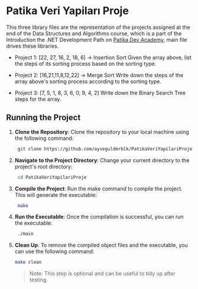 # Patika Veri Yapiları Proje

This three library files are the representation of the projects assigned at the end of the Data Structures and Algorithms course, which is a part of the Introduction the .NET Development Path on [Patika Dev Academy](https://academy.patika.dev/), main file drives these libraries. 

* Project 1:
  [22, 27, 16, 2, 18, 6] -> Insertion Sort
  Given the array above, list the steps of its sorting process based on the sorting type.
  
* Project 2:
  [16,21,11,8,12,22] -> Merge Sort
  Write down the steps of the array above's sorting process according to the sorting type.
  
* Project 3:
  [7, 5, 1, 8, 3, 6, 0, 9, 4, 2]
  Write down the Binary Search Tree steps for the array.

## Running the Project 

1. **Clone the Repository**:
   Clone the repository to your local machine using the following command:
   ```sh
    git clone https://github.com/ayseguldmrblk/PatikaVeriYapilariProje.git
   ```

2. **Navigate to the Project Directory**:
   Change your current directory to the project's root directory:
   ```sh
    cd PatikaVeriYapilariProje
   ```
   
3. **Compile the Project**:
   Run the make command to compile the project. This will generate the executable:
   ```sh
    make
   ```

4. **Run the Executable**:
   Once the compilation is successful, you can run the executable:
   ```sh
    ./main
   ```
5. **Clean Up**:
   To remove the compiled object files and the executable, you can use the following command:
   ```sh
   make clean
   ```
   > Note: This step is optional and can be useful to tidy up after testing.
